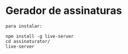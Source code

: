Gerador de assinaturas
==============

```
para instalar:

npm install -g live-server
cd assinaturator/
live-server
```



